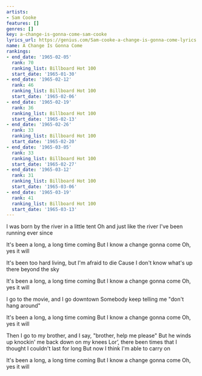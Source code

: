 ```yaml
---
artists:
- Sam Cooke
features: []
genres: []
key: a-change-is-gonna-come-sam-cooke
lyrics_url: https://genius.com/Sam-cooke-a-change-is-gonna-come-lyrics
name: A Change Is Gonna Come
rankings:
- end_date: '1965-02-05'
  rank: 70
  ranking_list: Billboard Hot 100
  start_date: '1965-01-30'
- end_date: '1965-02-12'
  rank: 46
  ranking_list: Billboard Hot 100
  start_date: '1965-02-06'
- end_date: '1965-02-19'
  rank: 36
  ranking_list: Billboard Hot 100
  start_date: '1965-02-13'
- end_date: '1965-02-26'
  rank: 33
  ranking_list: Billboard Hot 100
  start_date: '1965-02-20'
- end_date: '1965-03-05'
  rank: 33
  ranking_list: Billboard Hot 100
  start_date: '1965-02-27'
- end_date: '1965-03-12'
  rank: 31
  ranking_list: Billboard Hot 100
  start_date: '1965-03-06'
- end_date: '1965-03-19'
  rank: 41
  ranking_list: Billboard Hot 100
  start_date: '1965-03-13'
---
```

I was born by the river in a little tent
Oh and just like the river I've been running ever since


It's been a long, a long time coming
But I know a change gonna come
Oh, yes it will


It's been too hard living, but I'm afraid to die
Cause I don't know what's up there beyond the sky


It's been a long, a long time coming
But I know a change gonna come
Oh, yes it will


I go to the movie, and I go downtown
Somebody keep telling me "don't hang around"


It's been a long, a long time coming
But I know a change gonna come
Oh, yes it will


Then I go to my brother, and I say, "brother, help me please"
But he winds up knockin' me back down on my knees
Lor’, there been times that I thought I couldn't last for long
But now I think I'm able to carry on


It's been a long, a long time coming
But I know a change gonna come
Oh, yes it will
